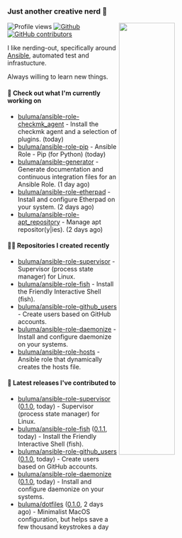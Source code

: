 ### Just another creative nerd 👋


![Profile views](https://gpvc.arturio.dev/buluma) <a href="https://gitstats.me/buluma">
  <img align="right" src="https://github-readme-stats.vercel.app/api?username=buluma&theme=gotham&show_icons=true" width="50%"/>
</a>
[![Github](https://img.shields.io/badge/-buluma-black?style=flat&labelColor=black&logo=github&logoColor=white&include_all_commits=true&count_private=true)](https://gitstats.me/buluma)
[![GitHub contributors](https://img.shields.io/github/contributors/buluma/badges.svg)](https://GitHub.com/buluma/badges/graphs/contributors/)

I like nerding-out, specifically around [Ansible](https://github.com/ansible/ansible), automated test and infrastucture.

Always willing to learn new things.

#### 👷 Check out what I'm currently working on

- [buluma/ansible-role-checkmk_agent](https://github.com/buluma/ansible-role-checkmk_agent) - Install the checkmk agent and a selection of plugins. (today)
- [buluma/ansible-role-pip](https://github.com/buluma/ansible-role-pip) - Ansible Role - Pip (for Python) (today)
- [buluma/ansible-generator](https://github.com/buluma/ansible-generator) - Generate documentation and continuous integration files for an Ansible Role. (1 day ago)
- [buluma/ansible-role-etherpad](https://github.com/buluma/ansible-role-etherpad) - Install and configure Etherpad on your system. (2 days ago)
- [buluma/ansible-role-apt_repository](https://github.com/buluma/ansible-role-apt_repository) - Manage apt repositor(y|ies). (2 days ago)

#### 👨‍💻 Repositories I created recently

- [buluma/ansible-role-supervisor](https://github.com/buluma/ansible-role-supervisor) - Supervisor (process state manager) for Linux.
- [buluma/ansible-role-fish](https://github.com/buluma/ansible-role-fish) - Install the Friendly Interactive Shell (fish).
- [buluma/ansible-role-github_users](https://github.com/buluma/ansible-role-github_users) - Create users based on GitHub accounts.
- [buluma/ansible-role-daemonize](https://github.com/buluma/ansible-role-daemonize) - Install and configure daemonize on your systems.
- [buluma/ansible-role-hosts](https://github.com/buluma/ansible-role-hosts) - Ansible role that dynamically creates the hosts file.

#### 🚀 Latest releases I've contributed to

- [buluma/ansible-role-supervisor](https://github.com/buluma/ansible-role-supervisor) ([0.1.0](https://github.com/buluma/ansible-role-supervisor/releases/tag/0.1.0), today) - Supervisor (process state manager) for Linux.
- [buluma/ansible-role-fish](https://github.com/buluma/ansible-role-fish) ([0.1.1](https://github.com/buluma/ansible-role-fish/releases/tag/0.1.1), today) - Install the Friendly Interactive Shell (fish).
- [buluma/ansible-role-github_users](https://github.com/buluma/ansible-role-github_users) ([0.1.0](https://github.com/buluma/ansible-role-github_users/releases/tag/0.1.0), today) - Create users based on GitHub accounts.
- [buluma/ansible-role-daemonize](https://github.com/buluma/ansible-role-daemonize) ([0.1.0](https://github.com/buluma/ansible-role-daemonize/releases/tag/0.1.0), today) - Install and configure daemonize on your systems.
- [buluma/dotfiles](https://github.com/buluma/dotfiles) ([0.1.0](https://github.com/buluma/dotfiles/releases/tag/0.1.0), 2 days ago) - Minimalist MacOS configuration, but helps save a few thousand keystrokes a day


